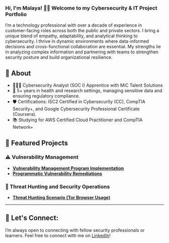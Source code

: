 ### Hi, I'm Malaya! 👋🏾 Welcome to my Cybersecurity & IT Project Portfolio

I’m a technology professional with over a decade of experience in customer-facing roles across both the public and private sectors. I bring a unique blend of empathy, adaptability, and analytical thinking to cybersecurity. I thrive in dynamic environments where data-informed decisions and cross-functional collaboration are essential. My strengths lie in analyzing complex information and partnering with teams to strengthen security posture and build organizational resilience.

## 🌺 About 
- 👩🏾‍💻 Cybersecurity Analyst (SOC I) Apprentice with MiC Talent Solutions
- 🏥 5+ years in health and research settings, managing sensitive data and ensuring regulatory compliance.
- 🛡️ Certifications: ISC2 Certified in Cybersecurity (CC), CompTIA Security+, and Google Cybersecurity Professional Certificate (Coursera).
- 📚 Studying for AWS Certified Cloud Practitioner and CompTIA Network+ 

## 🎯 Featured Projects
 
### ⚠️ Vulnerability Management

- **[Vulnerability Management Program Implementation](https://github.com/malaya-m/vulnerability-management-program/)**
- **[Programmatic Vulnerability Remediations](https://github.com/)**

### 🚨 Threat Hunting and Security Operations

- **[Threat Hunting Scenario (Tor Browser Usage)](https://github.com/)**

---

## 💬 Let's Connect:

I’m always open to connecting with fellow security professionals or learners. Feel free to connect with me on [LinkedIn](https://www.linkedin.com/in/malaya-m/)!
